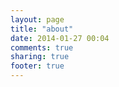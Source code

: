 ```yaml
---
layout: page
title: "about"
date: 2014-01-27 00:04
comments: true
sharing: true
footer: true
---
```

